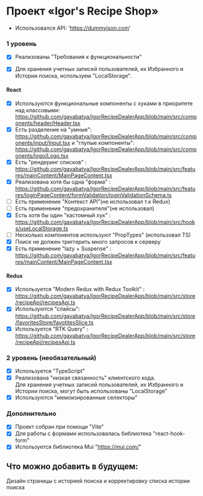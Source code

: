 # Проект «Igor's Recipe Shop»
- Использовался API: 'https://dummyjson.com'

### 1 уровень 

- [x] Реализованы "Требования к функциональности"
- [x] Для хранения учетных записей пользователей, их Избранного и Истории поиска, используем "LocalStorage".


#### React

- [x] Используются функциональные компоненты c хуками в приоритете над классовыми: https://github.com/gavabatya/IgorRecipeDealerApp/blob/main/src/components/header/Header.tsx
- [x] Есть разделение на "умные": https://github.com/gavabatya/IgorRecipeDealerApp/blob/main/src/components/input/Input.tsx и "глупые компоненты": https://github.com/gavabatya/IgorRecipeDealerApp/blob/main/src/components/logo/Logo.tsx
- [x] Есть "рендеринг списков" : https://github.com/gavabatya/IgorRecipeDealerApp/blob/main/src/features/mainContent/MainPageContent.tsx
- [x] Реализована хотя бы одна "форма" : https://github.com/gavabatya/IgorRecipeDealerApp/blob/main/src/features/loginPageContent/formValidation/loginValidationSchema.ts
- [ ] Есть применение "Контекст API"(не использовал т.к Redux)
- [ ] Есть применение "предохранителя"(не использовал)
- [x] Есть хотя бы один "кастомный хук" : https://github.com/gavabatya/IgorRecipeDealerApp/blob/main/src/hooks/useLocalStorage.ts
- [ ] Несколько компонентов используют "PropTypes" (использовал TS)
- [x] Поиск не должен триггерить много запросов к серверу
- [x] Есть применение "lazy + Suspense" : https://github.com/gavabatya/IgorRecipeDealerApp/blob/main/src/features/mainContent/MainPageContent.tsx

#### Redux

- [x] Используется "Modern Redux with Redux Toolkit" : https://github.com/gavabatya/IgorRecipeDealerApp/blob/main/src/store/recipeApi/recipesApi.ts
- [x] Используются "слайсы": https://github.com/gavabatya/IgorRecipeDealerApp/blob/main/src/store/favoritesStore/favotitesSlice.ts
- [x] Используется "RTK Query" : https://github.com/gavabatya/IgorRecipeDealerApp/blob/main/src/store/recipeApi/recipesApi.ts

### 2 уровень (необязательный)

- [x] Используется "TypeScript"
- [x] Реализована "низкая связанность" клиентского кода. <br>
  Для хранения учетных записей пользователей, их Избранного и Истории поиска, могут быть использованы "LocalStorage"
- [x] Используются "мемоизированные селекторы"

### Дополнительно

- [x] Проект собран при помощи "Vite"
- [x] Для работы с формами использовалась библиотека "react-hook-form"
- [x] Используется библиотека Mui "https://mui.com/"

## Что можно добавить в будущем:
Дизайн страницы с историей поиска и корректировку списка истории поиска

